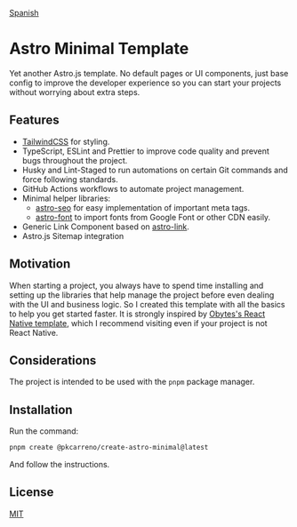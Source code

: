 [Spanish](./README-ES.md)

# Astro Minimal Template

Yet another Astro.js template. No default pages or UI components, just base config to improve the developer experience so you can start your projects without worrying about extra steps.

## Features

- [TailwindCSS](https://tailwindcss.com/) for styling.
- TypeScript, ESLint and Prettier to improve code quality and prevent bugs throughout the project.
- Husky and Lint-Staged to run automations on certain Git commands and force following standards.
- GitHub Actions workflows to automate project management.
- Minimal helper libraries:
  - [astro-seo](https://github.com/jonasmerlin/astro-seo) for easy implementation of important meta tags.
  - [astro-font](https://github.com/rishi-raj-jain/astro-font/) to import fonts from Google Font or other CDN easily.
- Generic Link Component based on [astro-link](https://github.com/JulianCataldo/web-garden/tree/develop/components/Link).
- Astro.js Sitemap integration

## Motivation

When starting a project, you always have to spend time installing and setting up the libraries that help manage the project before even dealing with the UI and business logic. So I created this template with all the basics to help you get started faster. It is strongly inspired by [Obytes's React Native template](https://github.com/obytes/react-native-template-obytes/tree/master), which I recommend visiting even if your project is not React Native.

## Considerations

The project is intended to be used with the `pnpm` package manager.

## Installation

Run the command:

```bash
pnpm create @pkcarreno/create-astro-minimal@latest
```

And follow the instructions.

## License

[MIT](./LICENSE)
